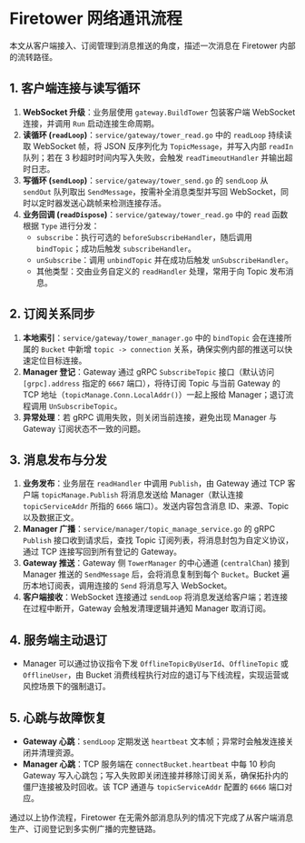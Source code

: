 # Firetower 网络通讯流程

本文从客户端接入、订阅管理到消息推送的角度，描述一次消息在 Firetower 内部的流转路径。

## 1. 客户端连接与读写循环
1. **WebSocket 升级**：业务层使用 `gateway.BuildTower` 包装客户端 WebSocket 连接，并调用 `Run` 启动连接生命周期。
2. **读循环 (`readLoop`)**：`service/gateway/tower_read.go` 中的 `readLoop` 持续读取 WebSocket 帧，将 JSON 反序列化为 `TopicMessage`，并写入内部 `readIn` 队列；若在 3 秒超时时间内写入失败，会触发 `readTimeoutHandler` 并输出超时日志。
3. **写循环 (`sendLoop`)**：`service/gateway/tower_send.go` 的 `sendLoop` 从 `sendOut` 队列取出 `SendMessage`，按需补全消息类型并写回 WebSocket，同时以定时器发送心跳帧来检测连接存活。
4. **业务回调 (`readDispose`)**：`service/gateway/tower_read.go` 中的 `read` 函数根据 `Type` 进行分发：
   - `subscribe`：执行可选的 `beforeSubscribeHandler`，随后调用 `bindTopic`；成功后触发 `subscribeHandler`。
   - `unSubscribe`：调用 `unbindTopic` 并在成功后触发 `unSubscribeHandler`。
   - 其他类型：交由业务自定义的 `readHandler` 处理，常用于向 Topic 发布消息。

## 2. 订阅关系同步
1. **本地索引**：`service/gateway/tower_manager.go` 中的 `bindTopic` 会在连接所属的 `Bucket` 中新增 `topic -> connection` 关系，确保实例内部的推送可以快速定位目标连接。
2. **Manager 登记**：Gateway 通过 gRPC `SubscribeTopic` 接口（默认访问 `[grpc].address` 指定的 `6667` 端口），将待订阅 Topic 与当前 Gateway 的 TCP 地址（`topicManage.Conn.LocalAddr()`）一起上报给 Manager；退订流程调用 `UnSubscribeTopic`。
3. **异常处理**：若 gRPC 调用失败，则关闭当前连接，避免出现 Manager 与 Gateway 订阅状态不一致的问题。

## 3. 消息发布与分发
1. **业务发布**：业务层在 `readHandler` 中调用 `Publish`，由 Gateway 通过 TCP 客户端 `topicManage.Publish` 将消息发送给 Manager（默认连接 `topicServiceAddr` 所指的 `6666` 端口）。发送内容包含消息 ID、来源、Topic 以及数据正文。
2. **Manager 广播**：`service/manager/topic_manage_service.go` 的 gRPC `Publish` 接口收到请求后，查找 Topic 订阅列表，将消息封包为自定义协议，通过 TCP 连接写回到所有登记的 Gateway。
3. **Gateway 推送**：Gateway 侧 `TowerManager` 的中心通道 (`centralChan`) 接到 Manager 推送的 `SendMessage` 后，会将消息复制到每个 `Bucket`。Bucket 遍历本地订阅表，调用连接的 `Send` 将消息写入 WebSocket。
4. **客户端接收**：WebSocket 连接通过 `sendLoop` 将消息发送给客户端；若连接在过程中断开，Gateway 会触发清理逻辑并通知 Manager 取消订阅。

## 4. 服务端主动退订
- Manager 可以通过协议指令下发 `OfflineTopicByUserId`、`OfflineTopic` 或 `OfflineUser`，由 Bucket 消费线程执行对应的退订与下线流程，实现运营或风控场景下的强制退订。

## 5. 心跳与故障恢复
- **Gateway 心跳**：`sendLoop` 定期发送 `heartbeat` 文本帧；异常时会触发连接关闭并清理资源。
- **Manager 心跳**：TCP 服务端在 `connectBucket.heartbeat` 中每 10 秒向 Gateway 写入心跳包；写入失败即关闭连接并移除订阅关系，确保拓扑内的僵尸连接被及时回收。该 TCP 通道与 `topicServiceAddr` 配置的 `6666` 端口对应。

通过以上协作流程，Firetower 在无需外部消息队列的情况下完成了从客户端消息生产、订阅登记到多实例广播的完整链路。
